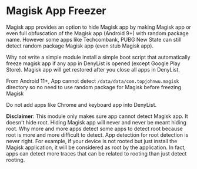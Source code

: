 # Magisk App Freezer

Magisk app provides an option to hide Magisk app by making Magisk app or even full obfuscation of the Magisk app (Android 9+) with random package name. However some apps like Techcombank, PUBG New State can still detect random package Magisk app (even stub Magisk app).  


Why not write a simple module install a simple boot script that automatically freeze magisk app if any app in DenyList is opened (except Google Play Store). Magisk app will get restored after you close all apps in DenyList.

From Android 11+, App cannot detect `/data/data/com.topjohnwu.magisk` directory so no need to use random package for Magisk before freezing Magisk

Do not add apps like Chrome and keyboard app into DenyList.

**Disclaimer**: This module only makes sure app cannot detect Magisk app. It doesn't hide root. Hiding Magisk app will never and never be meant hiding root. Why more and more apps detect some apps to detect root because root is more and more difficult to detect.  App detection for root detection is never right.  For example, if your device is not rooted but just install the Magisk application, it will be considered as root by the application. In fact, apps can detect more traces that can be related to rooting than just detect rooting.
